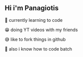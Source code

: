 ## Hi i'm Panagiotis

🏫 currently learning to code

😁 doing YT videos with my friends

😅 like to fork things in github

🦇 also i know how to code batch
